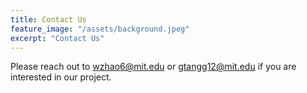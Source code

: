 ```yaml
---
title: Contact Us
feature_image: "/assets/background.jpeg"
excerpt: "Contact Us"
---
```

Please reach out to wzhao6@mit.edu or gtangg12@mit.edu if you are interested in our project.
